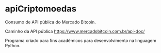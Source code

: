 # apiCriptomoedas
Consumo de API  pública do Mercado Bitcoin.

Caminho da API pública https://www.mercadobitcoin.com.br/api-doc/

Programa criado para fins acadêmicos para desenvolvimento na linguagem Python.
